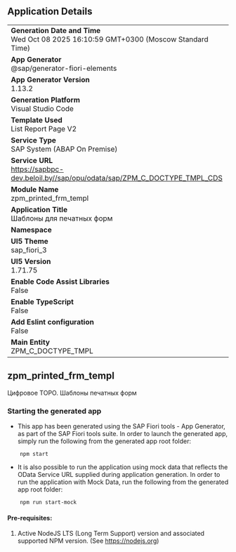 ## Application Details
|               |
| ------------- |
|**Generation Date and Time**<br>Wed Oct 08 2025 16:10:59 GMT+0300 (Moscow Standard Time)|
|**App Generator**<br>@sap/generator-fiori-elements|
|**App Generator Version**<br>1.13.2|
|**Generation Platform**<br>Visual Studio Code|
|**Template Used**<br>List Report Page V2|
|**Service Type**<br>SAP System (ABAP On Premise)|
|**Service URL**<br>https://sapbpc-dev.beloil.by//sap/opu/odata/sap/ZPM_C_DOCTYPE_TMPL_CDS
|**Module Name**<br>zpm_printed_frm_templ|
|**Application Title**<br>Шаблоны для печатных форм|
|**Namespace**<br>|
|**UI5 Theme**<br>sap_fiori_3|
|**UI5 Version**<br>1.71.75|
|**Enable Code Assist Libraries**<br>False|
|**Enable TypeScript**<br>False|
|**Add Eslint configuration**<br>False|
|**Main Entity**<br>ZPM_C_DOCTYPE_TMPL|

## zpm_printed_frm_templ

Цифровое ТОРО. Шаблоны печатных форм

### Starting the generated app

-   This app has been generated using the SAP Fiori tools - App Generator, as part of the SAP Fiori tools suite.  In order to launch the generated app, simply run the following from the generated app root folder:

```
    npm start
```

- It is also possible to run the application using mock data that reflects the OData Service URL supplied during application generation.  In order to run the application with Mock Data, run the following from the generated app root folder:

```
    npm run start-mock
```

#### Pre-requisites:

1. Active NodeJS LTS (Long Term Support) version and associated supported NPM version.  (See https://nodejs.org)



